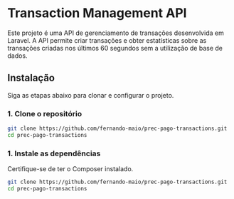 # Transaction Management API

Este projeto é uma API de gerenciamento de transações desenvolvida em Laravel. A API permite criar transações e obter estatísticas sobre as transações criadas nos últimos 60 segundos sem a utilização de base de dados.

## Instalação

Siga as etapas abaixo para clonar e configurar o projeto.

### 1. Clone o repositório

```bash
git clone https://github.com/fernando-maio/prec-pago-transactions.git
cd prec-pago-transactions
```

### 1. Instale as dependências

Certifique-se de ter o Composer instalado.

```bash
git clone https://github.com/fernando-maio/prec-pago-transactions.git
cd prec-pago-transactions
```